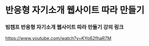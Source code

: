 # 반응형 자기소개 웹사이트 따라 만들기 

### 빔캠프 반응형 자기소개 웹사이트 따라 만들기 강의 링크
<https://www.youtube.com/watch?v=KYo62fhaR7M>
